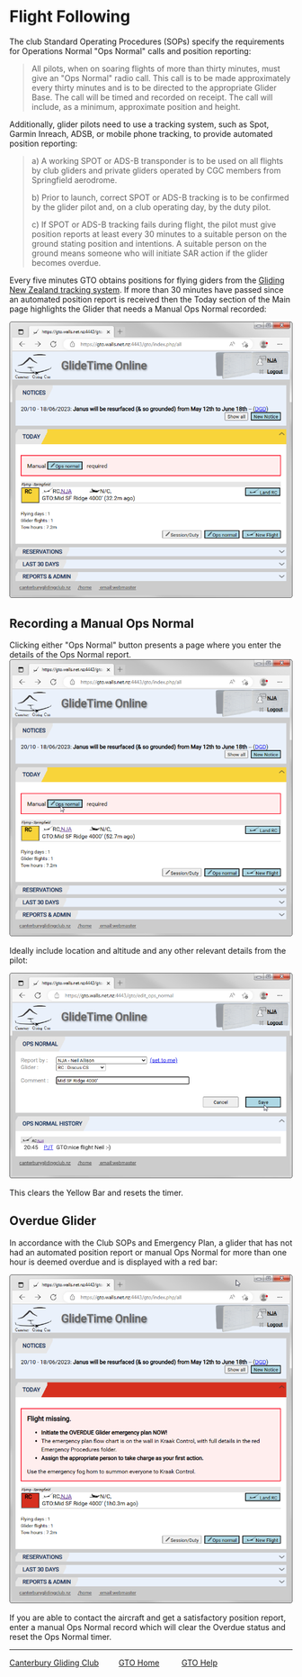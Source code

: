 # Flight Following

The club Standard Operating Procedures (SOPs) specify the requirements for Operations Normal "Ops Normal" calls and position reporting:

> All pilots, when on soaring flights of more than thirty minutes, must give an "Ops Normal" radio call.
This call is to be made approximately every thirty minutes and is to be directed to the appropriate Glider Base. The call will be timed and recorded on receipt. The call will include, as a minimum, approximate position and height.

Additionally, glider pilots need to use a tracking system, such as Spot, Garmin Inreach, ADSB, or mobile phone tracking, to provide automated position reporting:

> a) A working SPOT or ADS-B transponder is to be used on all flights by club gliders and private gliders operated by CGC members from Springfield aerodrome.
>
> b) Prior to launch, correct SPOT or ADS-B tracking is to be confirmed by the glider pilot and, on a club operating day, by the duty pilot.
>
> c) If SPOT or ADS-B tracking fails during flight, the pilot must give position reports at least every 30 minutes to a suitable person on the ground stating position and intentions. A suitable person on the ground means someone who will initiate SAR action if the glider becomes overdue.

Every five minutes GTO obtains positions for flying giders from the [Gliding New Zealand tracking system](https://gliding.net.nz/tracking).  If more than 30 minutes have passed since an automated position report is received then the Today section of the Main page highlights the Glider that needs a Manual Ops Normal recorded:

![Manual Ops normal required](./assets/images/GTO_YellowBar_Manual_OpsNormal.png)

## Recording a Manual Ops Normal

Clicking either "Ops Normal" button presents a page where you enter the details of the Ops Normal report.  
![Click Ops Normal Button](./assets/images/GTO_YellowBar_Manual_OpsNormal_Button.png)

Ideally include location and altitude and any other relevant details from the pilot:

![Ops Normal Form](./assets/images/GTO_Ops_Normal.png)

This clears the Yellow Bar and resets the timer.

## Overdue Glider

In accordance with the Club SOPs and Emergency Plan, a glider that has not had an automated position report or manual Ops Normal for more than one hour is deemed overdue and is displayed with a red bar:

![Overdue Aircraft](./assets/images/GTO_Overdue.png)

If you are able to contact the aircraft and get a satisfactory position report, enter a manual Ops Normal record which will clear the Overdue status and reset the Ops Normal timer.

___
[Canterbury Gliding Club](https://canterburyglidingclub.nz/) &nbsp;&nbsp;&nbsp;&nbsp;&nbsp;&nbsp;&nbsp;&nbsp;[GTO Home](https://canterburyglidingclub.nz/gto) &nbsp;&nbsp;&nbsp;&nbsp;&nbsp;&nbsp;&nbsp;&nbsp; [GTO Help](https://gto.walls.net.nz:4443/gtodocs/)
